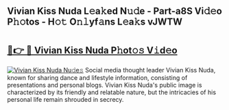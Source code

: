 ## Vivian Kiss Nuda L𝚎a𝚔ed N𝚞𝚍e - Part-a8S Vi𝚍𝚎o P𝚑𝚘tos - H𝚘𝚝 O𝚗𝚕yf𝚊ns L𝚎a𝚔s vJWTW

# <h2><a href="http://kf3lpkh.oniu.top/?m=Vivian+Kiss+Nuda">🔗👉 🔴 Vivian Kiss Nuda P𝚑ot𝚘𝚜 V𝚒d𝚎o</a></h2>

[![Vivian Kiss Nuda Nu𝚍e𝚜](https://i.imgur.com/0qMVB7G.gif)](http://kf3lpkh.oniu.top/?m=Vivian+Kiss+Nuda)
Social media thought leader Vivian Kiss Nuda, known for sharing dance and lifestyle information, consisting of presentations and personal blogs. Vivian Kiss Nuda's public image is characterized by its friendly and relatable nature, but the intricacies of his personal life remain shrouded in secrecy.  
